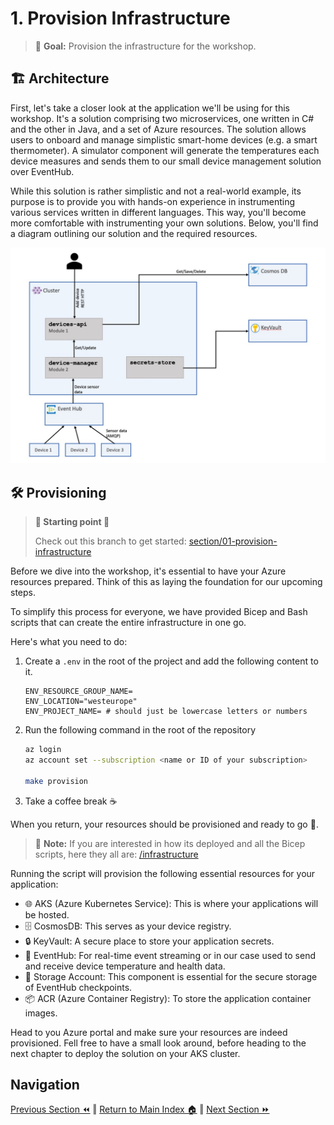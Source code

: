 # 1. Provision Infrastructure

> 🎯 **Goal:** Provision the infrastructure for the workshop.

## 🏗️  Architecture

First, let's take a closer look at the application we'll be using for this workshop. It's a solution comprising two microservices, one written in C# and the other in Java, and a set of Azure resources. The solution allows users to onboard and manage simplistic smart-home devices (e.g. a smart thermometer). A simulator component will generate the temperatures each device measures and sends them to our small device management solution over EventHub.

While this solution is rather simplistic and not a real-world example, its purpose is to provide you with hands-on experience in instrumenting various services written in different languages. This way, you'll become more comfortable with instrumenting your own solutions. Below, you'll find a diagram outlining our solution and the required resources.

![Architecture](./images/solution-resources.jpg)

## 🛠️ Provisioning

> **📌 Starting point 📌**
>
> Check out this branch to get started: [section/01-provision-infrastructure](https://github.com/observability-lab-cse/observability-lab/tree/section/01-provision-infrastructure)

Before we dive into the workshop, it's essential to have your Azure resources prepared. Think of this as laying the foundation for our upcoming steps.

To simplify this process for everyone, we have provided Bicep and Bash scripts that can create the entire infrastructure in one go.

Here's what you need to do:

1. Create a `.env` in the root of the project and add the following content to it.

    ```text
    ENV_RESOURCE_GROUP_NAME=
    ENV_LOCATION="westeurope"
    ENV_PROJECT_NAME= # should just be lowercase letters or numbers
    ```

2. Run the following command in the root of the repository

    ```sh
    az login
    az account set --subscription <name or ID of your subscription>

    make provision
    ```

3. Take a coffee break ☕️

When you return, your resources should be provisioned and ready to go 🚀.

> 📝 **Note:** If you are interested in how its deployed and all the Bicep scripts, here they all are: [/infrastructure](https://github.com/observability-lab-cse/observability-lab/tree/section/01-provision-infrastructure/infrastructure)

Running the script will provision the following essential resources for your application:

- 🌐  AKS (Azure Kubernetes Service): This is where your applications will be hosted.
- 🗄️ CosmosDB: This serves as your device registry.
- 🔒 KeyVault: A secure place to store your application secrets.
- 📨 EventHub: For real-time event streaming or in our case used to send and receive device temperature and health data.
- 💾 Storage Account: This component is essential for the secure storage of EventHub checkpoints.
- 📦 ACR (Azure Container Registry): To store the application container images.

Head to you Azure portal and make sure your resources are indeed provisioned. Fell free to have a small look around, before heading to the next chapter to deploy the solution on your AKS cluster.

## Navigation

[Previous Section ⏪](../00-pre-requisite/README.md) ‖ [Return to Main Index 🏠](../README.md) ‖
[Next Section ⏩️](../02-deploy-application/README.md)
